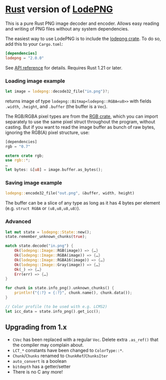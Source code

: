 # [Rust](https://www.rust-lang.org) version of [LodePNG](http://lodev.org/lodepng)

This is a pure Rust PNG image decoder and encoder. Allows easy reading and writing of PNG files without any system dependencies.

The easiest way to use LodePNG is to include the [lodepng crate](https://crates.io/crates/lodepng).
To do so, add this to your `Cargo.toml`:

```toml
[dependencies]
lodepng = "2.0.0"
```

See [API reference](https://docs.rs/lodepng/) for details. Requires Rust 1.21 or later.

### Loading image example

```rust
let image = lodepng::decode32_file("in.png")?;
```

returns image of type `lodepng::Bitmap<lodepng::RGBA<u8>>` with fields `.width`, `.height`, and `.buffer` (the buffer is a `Vec`).

The RGB/RGBA pixel types are from the [RGB crate](https://crates.io/crates/rgb), which you can import separately to use the same pixel struct throughout the program, without casting. But if you want to read the image buffer as bunch of raw bytes, ignoring the RGB(A) pixel structure, use:

```rust
[dependencies]
rgb = "0.7"
```

```rust
extern crate rgb;
use rgb::*;
…
let bytes: &[u8] = image.buffer.as_bytes();
```

### Saving image example

```rust
lodepng::encode32_file("out.png", &buffer, width, height)
```

The buffer can be a slice of any type as long as it has 4 bytes per element (e.g. `struct RGBA` or `(u8,u8,u8,u8)`).

### Advanced

```rust
let mut state = lodepng::State::new();
state.remember_unknown_chunks(true);

match state.decode("in.png") {
    Ok(lodepng::Image::RGB(image)) => {…}
    Ok(lodepng::Image::RGBA(image)) => {…}
    Ok(lodepng::Image::RGBA16(image)) => {…}
    Ok(lodepng::Image::Gray(image)) => {…}
    Ok(_) => {…}
    Err(err) => {…}
}

for chunk in state.info_png().unknown_chunks() {
    println!("{:?} = {:?}", chunk.name(), chunk.data());
}

// Color profile (to be used with e.g. LCMS2)
let icc_data = state.info_png().get_icc();
```

## Upgrading from 1.x

* `CVec` has been replaced with a regular `Vec`. Delete extra `.as_ref()` that the compiler may complain about.
* `LCT_*` constants have been changed to `ColorType::*`.
* `Chunk`/`Chunks` renamed to `ChunkRef`/`ChunksIter`
* `auto_convert` is a boolean
* `bitdepth` has a getter/setter
* There is no C any more!
